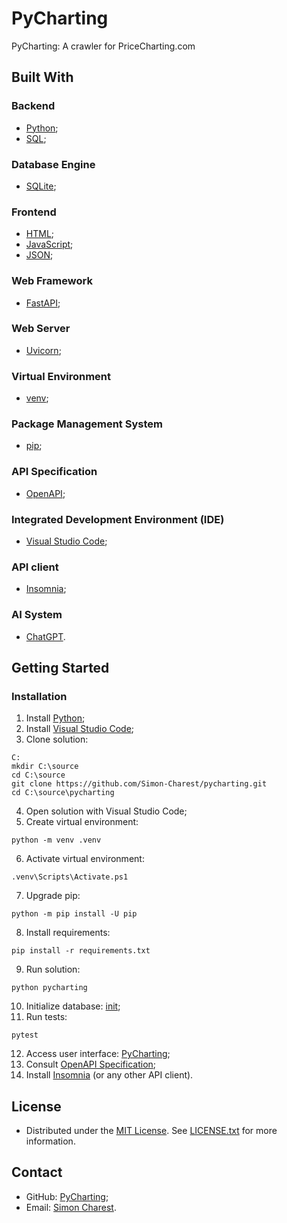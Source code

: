 # PyCharting
PyCharting: A crawler for PriceCharting.com

## Built With

### Backend
- [Python](https://www.python.org);
- [SQL](https://en.wikipedia.org/wiki/SQL);

### Database Engine
- [SQLite](https://www.sqlite.org/);

### Frontend
- [HTML](https://html.spec.whatwg.org/);
- [JavaScript](https://www.javascript.com/);
- [JSON](https://www.json.org/);

### Web Framework
- [FastAPI](https://fastapi.tiangolo.com);

### Web Server
- [Uvicorn](https://www.uvicorn.org/);

### Virtual Environment
- [venv](https://docs.python.org/library/venv);

### Package Management System
- [pip](https://pip.pypa.io);

### API Specification
- [OpenAPI](https://www.openapis.org/);

### Integrated Development Environment (IDE)
- [Visual Studio Code](https://code.visualstudio.com);

### API client
- [Insomnia](https://insomnia.rest/products/insomnia);

### AI System
- [ChatGPT](https://chat.openai.com/).

## Getting Started

### Installation
1. Install [Python](https://www.python.org/downloads/);
2. Install [Visual Studio Code](https://code.visualstudio.com/download);
3. Clone solution:
```
C:
mkdir C:\source
cd C:\source
git clone https://github.com/Simon-Charest/pycharting.git
cd C:\source\pycharting
```
4. Open solution with Visual Studio Code;
5. Create virtual environment:
```
python -m venv .venv
```
6. Activate virtual environment:
```
.venv\Scripts\Activate.ps1
```
7. Upgrade pip:
```
python -m pip install -U pip
```
8. Install requirements:
```
pip install -r requirements.txt
```
9. Run solution:
```
python pycharting
```
10. Initialize database: [init](http://localhost:8000/init);
11. Run tests:
```
pytest
```
12. Access user interface: [PyCharting](http://localhost:8000);
13. Consult [OpenAPI Specification](http://localhost:8000/docs);
14. Install [Insomnia](https://insomnia.rest/products/insomnia) (or any other API client).

## License
- Distributed under the [MIT License](https://opensource.org/license/mit/). See [LICENSE.txt](./LICENSE.txt) for more information.

## Contact
- GitHub: [PyCharting](https://github.com/Simon-Charest/pycharting);
- Email: [Simon Charest](mailto:simoncharest@gmail.com).
